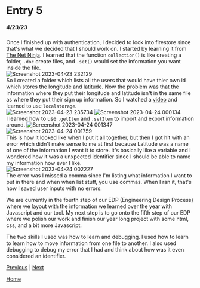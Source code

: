 # Entry 5
##### 4/23/23

Once I finished up with authentication, I decided to look into firestore since that's what we decided that I should work on. I started by learning it from [The Net Ninja](https://www.youtube.com/watch?v=qWy9ylc3f9U&t=4s&ab_channel=TheNetNinja). I learned that the function `collection()` is like creating a folder, `.doc` create files, and `.set()` would set the information you want inside the file. <br>
![Screenshot 2023-04-23 232129](https://user-images.githubusercontent.com/91745064/233893070-052ad367-739c-4319-b1c7-564a9745327d.png)
<br>
So I created a folder which lists all the users that would have thier own id which stores the longitude and latitude. Now the problem was that the information where they put their longitude and latitude isn't in the same file as where they put their sign up information. So I watched a [video](https://www.youtube.com/watch?v=x0VcigW9kN0&ab_channel=OpenJavaScript) and learned to use `localstorage`.<br>
![Screenshot 2023-04-23 235734](https://user-images.githubusercontent.com/91745064/233897205-eaa39cb7-212c-4400-acca-105bf97241d4.png)
![Screenshot 2023-04-24 000134](https://user-images.githubusercontent.com/91745064/233898110-30ea0d2e-71cf-4db8-a3b1-143c5f73153b.png)
<br>
I learned how to use `.getItem` and `.setItem` to import and export information around.
![Screenshot 2023-04-24 001347](https://user-images.githubusercontent.com/91745064/233898670-ab51e6e2-9e9e-4d96-9349-bbbae53cd40b.png)
![Screenshot 2023-04-24 001759](https://user-images.githubusercontent.com/91745064/233899151-0ba1f995-3f5f-4578-9372-451503347bc8.png)
<br>
This is how it looked like when I put it all together, but then I got hit with an error which didn't make sense to me at first because Latitude was a name of one of the information I want it to store. It's basically like a variable and I wondered how it was a unxpected identifier since I should be able to name my information how ever I like.<br>
![Screenshot 2023-04-24 002227](https://user-images.githubusercontent.com/91745064/233899533-c6da7a54-c589-4b3c-bf8d-61a7ad508e58.png)<br>
The error was I missed a comma since I'm listing what information I want to put in there and when when list stuff, you use commas. When I ran it, that's how I saved user inputs with no errors.

We are currently in the fourth step of our EDP (Engineering Design Process) where we layout with the information we learned over the year with Javascript and our tool. My next step is to go onto the fifth step of our EDP where we polish our work and finish our year long project with some html, css, and a bit more Javascript.

The two skills I used was how to learn and debugging. I used how to learn to learn how to move information from one file to another. I also used debugging to debug my error that I had and think about how was it even considered an identifier.

[Previous](entry04.md) | [Next](entry06.md)

[Home](../README.md)
